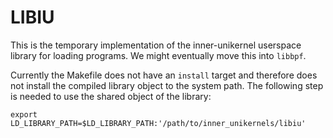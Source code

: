 # LIBIU

This is the temporary implementation of the inner-unikernel userspace library
for loading programs. We might eventually move this into `libbpf`.

Currently the Makefile does not have an `install` target and therefore does not
install the compiled library object to the system path. The following step is
needed to use the shared object of the library:
```console
export LD_LIBRARY_PATH=$LD_LIBRARY_PATH:'/path/to/inner_unikernels/libiu'
```
